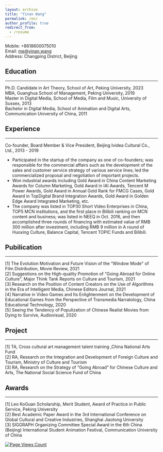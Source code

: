 ```yaml
---
layout: archive
title: "Yinan Wang"
permalink: /en/
author_profile: true
redirect_from:
  - /resume
---
```


Mobile: +8618600075010  <br/>
Email: me@yinan.wang <br/>
Address: Changping District, Beijing

## Education
---
Ph.D. Candidate in Art Theory, School of Art, Peking University, 2023<br/>
MBA, Guanghua School of Management, Peking University, 2019 <br/>
Master in Digital Media, School of Media, Film and Music, University of Sussex, 2013<br/>
Bachelor in Digital Media, School of Animation and Digital Arts, Communication University of China, 2011 <br/> 

## Experience	
---
Co-founder, Board Member & Vice President, Beijing Ividea Cultural Co., Ltd., 2013 - 2019<br/>

* Participated in the startup of the company as one of co-founders; was responsible for the commercial affairs such as the development of the sales and customer service strategy of various service lines; led the commercialized proposal and negotiation of important projects.
* Won industrial awards including Gold Award in China Content Marketing Awards for Column Marketing, Gold Award in IAI Awards, Tencent M Power Awards, Gold Award in Annual Gold Rank for FMCG Cases, Gold Award in TopDigital Brand Integration Awards, Gold Award in Golden Edge Award Integrated Marketing, etc.
* The company was listed in TOP30 Short Video Enterprises in China, TOP5 MCN institutions, and the first place in Bilibili ranking on MCN content and business; was listed in NEEQ in Oct. 2016, and then accomplished three rounds of financing with estimated value of RMB 300 million after investment, including RMB 9 million in A round of Huoxing Culture, Balance Capital, Tencent TOPIC Funds and Bilibili.

## Pubilication
---
[1] The Evolution Motivation and Future Vision of the “Window Mode" of Film Distribution, Movie Review, 2021<br/>
[2] Suggestions on the High-quality Promotion of “Going Abroad for Online Culture", Major Think Tank Reports on Culture and Tourism, 2021<br/>
[3] Research on the Position of Content Creators on the Use of Algorithms in the Era of Intelligent Media, Chinese Editors Journal, 2021<br/>
[4] Narrative in Video Games and Its Enlightenment on the Development of Educational Games from the Perspective of Transmedia Narratology, China Educational Technology, 2020<br/>
[5] Seeing the Tendency of Populization of Chinese Realist Movies from Dying to Survive, Audiovisual, 2020<br/>

## Project
---
[1] TA, Cross cultural art management talent training ,China National Arts Fund<br/>
[2] RA, Research on the Integration and Development of Foreign Culture and Tourism, Ministry of Culture and Tourism<br/>
[3] RA, Research on the Strategy of “Going Abroad” for Chinese Culture and Arts, The National Social Science Fund of China<br/>

## Awards
---
[1] Leo KoGuan Scholarship, Merit Student, Award of Practice in Public Service, Peking University<br/>
[2] Best Academic Paper Award in the 3rd International Conference on Global Cultural and Creative Industries, Shanghai Jiaotong University<br/>
[3] SIGGRAPH Organizing Committee Special Award in the 6th China (Beijing) International Student Animation Festival, Communication University of China<br/>

[![Page Views Count](https://badges.toozhao.com/badges/01GBQDFQPXCKDDJNDSGX3J2QDT/blue.svg)](https://badges.toozhao.com/stats/01GBQDFQPXCKDDJNDSGX3J2QDT "Get your own page views count badge on badges.toozhao.com")
